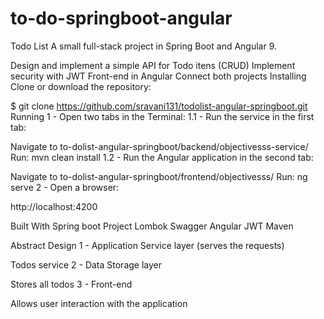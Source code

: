 # to-do-springboot-angular

Todo List
A small full-stack project in Spring Boot and Angular 9.


Design and implement a simple API for Todo itens (CRUD)
Implement security with JWT
Front-end in Angular
Connect both projects
Installing
Clone or download the repository:

$ git clone https://github.com/sravani131/todolist-angular-springboot.git
Running
1 - Open two tabs in the Terminal: 1.1 - Run the service in the first tab:

Navigate to to-dolist-angular-springboot/backend/objectivesss-service/
Run: mvn clean install
1.2 - Run the Angular application in the second tab:

Navigate to to-dolist-angular-springboot/frontend/objectivesss/
Run: ng serve
2 - Open a browser:

http://localhost:4200

Built With
Spring boot
Project Lombok
Swagger
Angular
JWT
Maven

Abstract Design
1 - Application Service layer (serves the requests)

Todos service
2 - Data Storage layer

Stores all todos
3 - Front-end

Allows user interaction with the application
